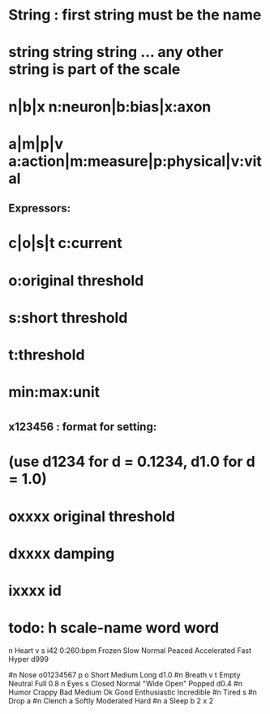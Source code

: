 # String : first string must be the name
# string string string ... any other string is part of the scale
# n|b|x		n:neuron|b:bias|x:axon
# a|m|p|v	a:action|m:measure|p:physical|v:vital
## Expressors:
# c|o|s|t	c:current
#					o:original threshold
#					s:short threshold
#					t:threshold
# min:max:unit
#
## x123456 : format for setting:
# (use d1234 for d = 0.1234,  d1.0 for d = 1.0)
# oxxxx original threshold
# dxxxx damping 
#
# ixxxx id
#
# todo: h scale-name word word

n Heart v s i42 0:260:bpm Frozen Slow Normal Peaced Accelerated Fast Hyper d999

#n Nose o01234567 p o Short Medium Long d1.0
#n Breath v t Empty Neutral Full 0.8
n Eyes s Closed Normal "Wide Open" Popped d0.4
#n Humor Crappy Bad Medium Ok Good Enthusiastic Incredible
#n Tired s
#n Drop a
#n Clench a Softly Moderated Hard
#n a Sleep
b 2
x 2



